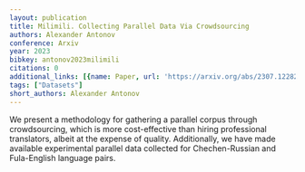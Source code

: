 ```yaml
---
layout: publication
title: Milimili. Collecting Parallel Data Via Crowdsourcing
authors: Alexander Antonov
conference: Arxiv
year: 2023
bibkey: antonov2023milimili
citations: 0
additional_links: [{name: Paper, url: 'https://arxiv.org/abs/2307.12282'}]
tags: ["Datasets"]
short_authors: Alexander Antonov
---
```

We present a methodology for gathering a parallel corpus through
crowdsourcing, which is more cost-effective than hiring professional
translators, albeit at the expense of quality. Additionally, we have made
available experimental parallel data collected for Chechen-Russian and
Fula-English language pairs.